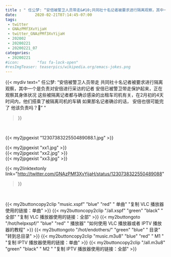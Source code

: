 ```yaml
---
title : " 任公梦: “安倍被警卫人员带走&#10;共同社十名记者被要求进行隔离观察，其中一个是负责对安倍进行采访的记者 &#10;安倍已被警卫带走保护起来，正在观察其身体状况&#10;这些被隔离记者都与确诊感染的出租车司机有关，在2月初的4天时间内，他们搭乘了被隔离司机的车辆&#10;如果那名记者确诊的话，&#10;安倍也很可能完了&#10;&#10;他该负责吗？🤔”  "
date:        2020-02-21T07:14:45-07:00
tags:
 - twitter
 - GNAzPMf3XvYijaH
 - twitter_GNAzPMf3XvYijaH
 - 202002
 - 20200221
 - 20200221_07
categories:
 - 20200221
#icon:        "fas fa-lock-open"
#resImgTeaser: teaserpics/wikipedia.org/emacs-jokes.png
---
```


{{< mydiv text=" 任公梦: “安倍被警卫人员带走&#10;共同社十名记者被要求进行隔离观察，其中一个是负责对安倍进行采访的记者 &#10;安倍已被警卫带走保护起来，正在观察其身体状况&#10;这些被隔离记者都与确诊感染的出租车司机有关，在2月初的4天时间内，他们搭乘了被隔离司机的车辆&#10;如果那名记者确诊的话，&#10;安倍也很可能完了&#10;&#10;他该负责吗？🤔”  "
>}}
<br>


 {{< my2jpgexist "1230738322550489088.1.jpg" >}}<br> 

{{< my2jpgexist "xx1.jpg" >}}<br>
{{< my2jpgexist "xx2.jpg" >}}<br>
{{< my2jpgexist "xx3.jpg" >}}<br>


{{< my2linktextonly link="http://twitter.com/GNAzPMf3XvYijaH/status/1230738322550489088"
>}}


<br>

{{< my2buttoncopy2clip "music.xspf"        "blue"   "red"    " 单曲"  "复制 VLC 播放器使用的链接：单曲" >}} {{< my2buttoncopy2clip "/all.xspf"         "green"  "black"  " 全部"  "复制 VLC 播放器使用的链接：全部" >}} {{< my2buttongoto      "/hot/helpxspf/"    "blue"   "red"    " 播放器" "如何使用 VLC 播放器或者 IPTV 播放器的教程" >}} {{< my2buttongoto      "/hot/endothers/"   "green"  "blue"   " 目录"   "转到总目录" >}} {{< my2buttoncopy2clip "music.m3u8"        "blue"   "red"    " M1 "    "复制 IPTV 播放器使用的链接：单曲" >}} {{< my2buttoncopy2clip "/all.m3u8"         "green"  "black"  " M2 "    "复制 IPTV 播放器使用的链接：全部" >}} 
